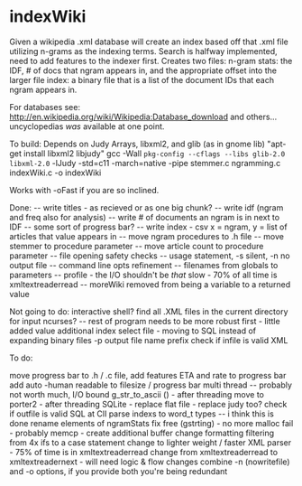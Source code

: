 indexWiki
=========
Given a wikipedia .xml database will create an index based off that .xml file utilizing n-grams as the indexing terms.
Search is halfway implemented, need to add features to the indexer first.
Creates two files:
n-gram stats: the IDF, # of docs that ngram appears in, and the appropriate offset into the larger file
index: a binary file that is a list of the document IDs that each ngram appears in.


For databases see:
http://en.wikipedia.org/wiki/Wikipedia:Database_download
and others... uncyclopedias *was* available at one point.

To build:
Depends on Judy Arrays, libxml2, and glib (as in gnome lib)
"apt-get install libxml2 libjudy"
gcc -Wall `pkg-config --cflags --libs glib-2.0 libxml-2.0` -lJudy -std=c11 -march=native -pipe stemmer.c ngramming.c indexWiki.c -o indexWiki

Works with -oFast if you are so inclined.

 Done:
 -- write titles - as recieved or as one big chunk?
 -- write idf (ngram and freq also for analysis)
 -- write # of documents an ngram is in next to IDF
 -- some sort of progress bar?
 -- write index - csv x = ngram, y = list of articles that value appears in
 -- move ngram procedures to .h file
 -- move stemmer to procedure parameter
 -- move article count to procedure parameter
 -- file opening safety checks
 -- usage statement, -s silent, -n no output file
 -- command line opts refinement
 -- filenames from globals to parameters
 -- profile - the I/O shouldn't be *that* slow - 70% of all time is xmltextreaderread
 -- moreWiki removed from being a variable to a returned value

 Not going to do:
 interactive shell? find all .XML files in the current directory for input
 ncurses? -- rest of program needs to be more robust first - little added value
 additional index select file - moving to SQL instead of expanding binary files
 -p output file name prefix
 check if infile is valid XML

 To do:
 
 move progress bar to .h / .c file, add features
 ETA and rate to progress bar
 add auto -human readable to filesize / progress bar
 multi thread -- probably not worth much, I/O bound
 	g_str_to_ascii () - after threading
 	move to porter2 -  after threading
 SQLite - replace flat file  - replace judy too?
	check if outfile is valid SQL at ClI parse
 indexs to word_t types -- i think this is done
 rename elements of ngramStats
 fix free (gstrting) - no more malloc fail - probably memcp - create additional buffer
 change formatting filtering from 4x ifs to a case statement
 change to lighter weight / faster XML parser - 75% of time is in xmltextreaderread
 change from xmltextreaderread to xmltextreadernext - will need logic & flow changes
 combine -n (nowritefile) and -o options, if you provide both you're being redundant

